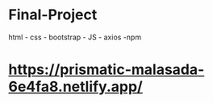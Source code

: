# Final-Project

html - css - bootstrap - JS - axios -npm 

# https://prismatic-malasada-6e4fa8.netlify.app/
